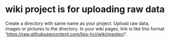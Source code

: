 # wiki project is for uploading raw data
Create a directory with same name as your project.
Upload raw data, images or pictures to the directory.
In your wiki pages, link is like this format 'https://raw.githubusercontent.com/lips-hci/wiki/master/<your directory>/<your filename>'.
